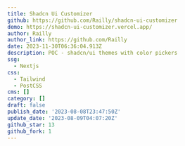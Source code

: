 ```yaml
---
title: Shadcn Ui Customizer
github: https://github.com/Railly/shadcn-ui-customizer
demo: https://shadcn-ui-customizer.vercel.app/
author: Railly
author_link: https://github.com/Railly
date: 2023-11-30T06:36:04.913Z
description: POC - shadcn/ui themes with color pickers
ssg:
  - Nextjs
css:
  - Tailwind
  - PostCSS
cms: []
category: []
draft: false
publish_date: '2023-08-08T23:47:50Z'
update_date: '2023-08-09T04:07:20Z'
github_star: 13
github_fork: 1
---
```

